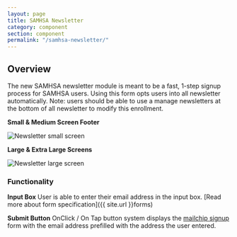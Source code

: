 ```yaml
---
layout: page
title: SAMHSA Newsletter
category: component
section: component
permalink: "/samhsa-newsletter/"
---
```


## Overview
The new SAMHSA newsletter module is meant to be a fast, 1-step signup process for SAMHSA users. Using this form opts users into all newsletter automatically. Note: users should be able to use a manage newsletters at the bottom of all newsletter to modify this enrollment.

**Small & Medium Screen Footer**

![Newsletter small screen](../assets/img/footer/sm-newsletter.png)

**Large & Extra Large Screens**

![Newsletter large screen](../assets/img/footer/lg-newsletter.png)

### Functionality
**Input Box**
User is able to enter their email address in the input box.
[Read more about form specification]({{ site.url }}forms)

**Submit Button**
OnClick / On Tap button system displays the [mailchip signup](https://samhsa.us4.list-manage.com/subscribe?u=d0780dc94825e65acd61c17dc&id=ee1c4b138c) form with the email address prefilled with the address the user entered.

